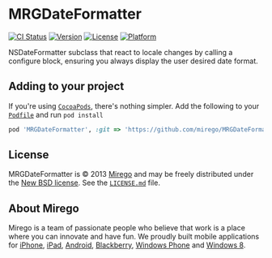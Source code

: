 # MRGDateFormatter

[![CI Status](http://img.shields.io/travis/Mirego/MRGDateFormatter.svg?style=flat)](https://travis-ci.org/Mirego/MRGDateFormatter)
[![Version](https://img.shields.io/cocoapods/v/MRGDateFormatter.svg?style=flat)](http://cocoadocs.org/docsets/MRGDateFormatter)
[![License](https://img.shields.io/cocoapods/l/MRGDateFormatter.svg?style=flat)](http://cocoadocs.org/docsets/MRGDateFormatter)
[![Platform](https://img.shields.io/cocoapods/p/MRGDateFormatter.svg?style=flat)](http://cocoadocs.org/docsets/MRGDateFormatter)

NSDateFormatter subclass that react to locale changes by calling a configure block, ensuring you always display the user desired date format.

## Adding to your project

If you're using [`CocoaPods`](http://cocoapods.org/), there's nothing simpler.
Add the following to your [`Podfile`](http://docs.cocoapods.org/podfile.html)
and run `pod install`

```ruby
pod 'MRGDateFormatter', :git => 'https://github.com/mirego/MRGDateFormatter.iOS.git'
```

## License

MRGDateFormatter is © 2013 [Mirego](http://www.mirego.com) and may be freely
distributed under the [New BSD license](http://opensource.org/licenses/BSD-3-Clause).
See the [`LICENSE.md`](https://github.com/mirego/MRGDateFormatter.iOS/blob/master/LICENSE.md) file.

## About Mirego

Mirego is a team of passionate people who believe that work is a place where you can innovate and have fun.
We proudly built mobile applications for
[iPhone](http://mirego.com/en/iphone-app-development/ "iPhone application development"),
[iPad](http://mirego.com/en/ipad-app-development/ "iPad application development"),
[Android](http://mirego.com/en/android-app-development/ "Android application development"),
[Blackberry](http://mirego.com/en/blackberry-app-development/ "Blackberry application development"),
[Windows Phone](http://mirego.com/en/windows-phone-app-development/ "Windows Phone application development") and
[Windows 8](http://mirego.com/en/windows-8-app-development/ "Windows 8 application development").
